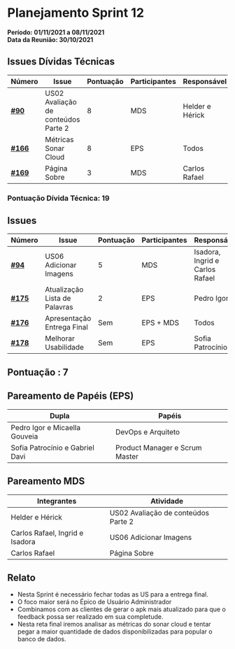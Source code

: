 # Planejamento Sprint 12

**Período: 01/11/2021 a 08/11/2021**<br>
**Data da Reunião: 30/10/2021**


## Issues Dívidas Técnicas
| Número | Issue | Pontuação | Participantes | Responsável |
|--------|-------|-----------|---------------|-------------|
| [**#90**](https://github.com/fga-eps-mds/2021.1-Multilind-Docs/issues/90) | US02 Avaliação de conteúdos Parte 2 | 8 | MDS | Helder e Hérick |
| [**#166**](https://github.com/fga-eps-mds/2021.1-Multilind-Docs/issues/166) | Métricas Sonar Cloud | 8 | EPS | Todos |
| [**#169**](https://github.com/fga-eps-mds/2021.1-Multilind-Docs/issues/169) | Página Sobre | 3 | MDS | Carlos Rafael |

### Pontuação Dívida Técnica: 19

## Issues
| Número | Issue | Pontuação | Participantes | Responsável |
|--------|-------|-----------|---------------|-------------|
| [**#94**](https://github.com/fga-eps-mds/2021.1-Multilind-Docs/issues/94) | US06 Adicionar Imagens | 5 | MDS | Isadora, Ingrid e Carlos Rafael |
| [**#175**](https://github.com/fga-eps-mds/2021.1-Multilind-Docs/issues/175) | Atualização Lista de Palavras | 2 | EPS | Pedro Igor |
| [**#176**](https://github.com/fga-eps-mds/2021.1-Multilind-Docs/issues/176) | Apresentação Entrega Final | Sem | EPS + MDS | Todos |
| [**#178**](https://github.com/fga-eps-mds/2021.1-Multilind-Docs/issues/178) | Melhorar Usabilidade | Sem | EPS | Sofia Patrocínio |


## Pontuação : 7

## Pareamento de Papéis (EPS)
| Dupla | Papéis |
|-------|--------|
| Pedro Igor e Micaella Gouveia | DevOps e Arquiteto |
| Sofia Patrocínio e Gabriel Davi | Product Manager e Scrum Master |

## Pareamento MDS
| Integrantes | Atividade |
|-------------|-----------|
| Helder e Hérick | US02 Avaliação de conteúdos Parte 2 |
| Carlos Rafael, Ingrid e Isadora | US06 Adicionar Imagens |
| Carlos Rafael | Página Sobre |


## Relato
* Nesta Sprint é necessário fechar todas as US para a entrega final.
* O foco maior será no Épico de Usuário Administrador
* Combinamos com as clientes de gerar o apk mais atualizado para que o feedback possa ser realizado em sua completude.
* Nesta reta final iremos analisar as métricas do sonar cloud e tentar pegar a maior quantidade de dados disponibilizadas para popular o banco de dados.


